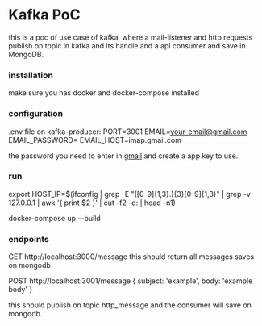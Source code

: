 # Kafka PoC
this is a poc of use case of kafka, where a mail-listener and http requests publish on topic in kafka and its handle and a api consumer and save in MongoDB.

### installation
make sure you has docker and docker-compose installed


### configuration
.env file on kafka-producer: 
PORT=3001
EMAIL=your-email@gmail.com
EMAIL_PASSWORD=
EMAIL_HOST=imap.gmail.com

the password you need to enter in [gmail](https://accounts.google.com/b/0/IssuedAuthSubTokens?hide_authsub=1) and create a app key to use.

### run

export HOST_IP=$(ifconfig | grep -E "([0-9]{1,3}\.){3}[0-9]{1,3}" | grep -v 127.0.0.1 | awk '{ print $2 }' | cut -f2 -d: | head -n1)

docker-compose up --build



### endpoints

GET http://localhost:3000/message
this should return all messages saves on mongodb

POST http://localhost:3001/message
{
    subject: 'example',
    body: 'example body'
}

this should publish on topic http_message and the consumer will save on mongodb.
